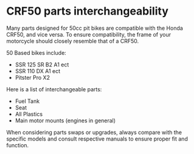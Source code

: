 # CRF50 parts interchangeability

Many parts designed for 50cc pit bikes are compatible with the Honda CRF50, and vice versa. To ensure compatibility, the frame of your motorcycle should closely resemble that of a CRF50.

50 Based bikes include:
- SSR 125 SR B2 A1 ect
- SSR 110 DX A1 ect
- Pitster Pro X2

Here is a list of interchangeable parts:

- Fuel Tank
- Seat
- All Plastics
- Main motor mounts (engines in general)

When considering parts swaps or upgrades, always compare with the specific models and consult respective manuals to ensure proper fit and function.

